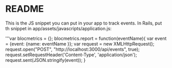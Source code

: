 # README
This is the JS snippet you can put in your app to track events.  In Rails, put th snippet in app/assets/javascripts/application.js:

'''var blocmetrics = {};
  blocmetrics.report = function(eventName){
    var event = {event: {name: eventName }};
    var request = new XMLHttpRequest();
    request.open("POST", "http://localhost:3000/api/events", true);
    request.setRequestHeader('Content-Type', 'application/json');
    request.sent(JSON.stringify(event));
  }
